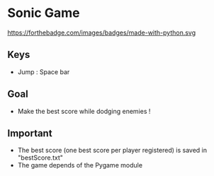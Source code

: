 # Sonic Game
https://forthebadge.com/images/badges/made-with-python.svg
## Keys

- Jump : Space bar

## Goal

- Make the best score while dodging enemies !

## Important

- The best score (one best score per player registered) is saved in "bestScore.txt" 
- The game depends of the Pygame module
